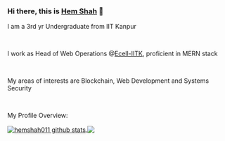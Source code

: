 ### Hi there, this is [Hem Shah](https://github.com/hemshah011) 👋

<p>I am a 3rd yr Undergraduate from IIT Kanpur</p>
<br>
<p>I work as Head of Web Operations @<a href="https://github.com/ECell-IITK">Ecell-IITK</a>, proficient in MERN stack</p>
<br>
<p>My areas of interests are Blockchain, Web Development and Systems Security</p>
<br>
<div>
  <p>My Profile Overview: </p>
</div>
<a href="https://github.com/hemshah011">
 <img align="center" src="https://github-readme-stats.vercel.app/api?username=hemshah011&show_icons=true&count_private=true&theme=radical" alt="hemshah011 github stats"/>
</a>
<a href="https://github.com/hemshah011">
 <img align="center" src="https://github-readme-stats.vercel.app/api/top-langs/?username=hemshah011&theme=radical&count_private=true&show_icons=true" />
</a>
